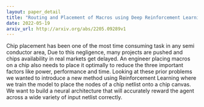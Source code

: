 ```yaml
---
layout: paper_detail
title: "Routing and Placement of Macros using Deep Reinforcement Learning"
date: 2022-05-19
arxiv_url: http://arxiv.org/abs/2205.09289v1
---
```


Chip placement has been one of the most time consuming task in any semi conductor area, Due to this negligence, many projects are pushed and chips availability in real markets get delayed. An engineer placing macros on a chip also needs to place it optimally to reduce the three important factors like power, performance and time. Looking at these prior problems we wanted to introduce a new method using Reinforcement Learning where we train the model to place the nodes of a chip netlist onto a chip canvas. We want to build a neural architecture that will accurately reward the agent across a wide variety of input netlist correctly.
